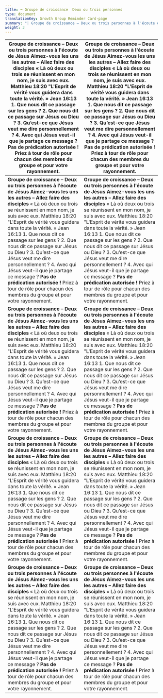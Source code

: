 ```yaml
---
title: ¬ Groupe de croissance  Deux ou trois personnes
type: document
translationKey: Growth Group Reminder Card-page
summary: "| Groupe de croissance – Deux ou trois personnes à l'écoute de Jésus Aimez-vous les uns les autres – Allez faire des disciples « Là où deux ou trois se réunissent en mon nom, je suis avec eux. Matthieu 18:20 'L'Esprit de vérité vous guidera dans toute la vérité. » Jean 16:13 1. Que nous dit ce passage sur les gens ? 2. Que nous dit ce passage sur Jésus ou Dieu ? 3. Qu'est-ce que Jésus veut me dire personnellement ? 4. Avec qui Jésus veut-il que je partage ce message ? Pas de prédication autorisée ! Priez à tour de rôle pour chacun des membres du groupe et pour votre rayonnement. | Groupe de croissance – Deux ou trois personnes à l'écoute de Jésus Aimez-vous les uns les autres – Allez faire des disciples « Là où deux ou trois se réunissent en mon nom, je suis avec eux. Matthieu 18:20 'L'Esprit de vérité vous guidera dans toute la vérité. » Jean 16:13 1. Que nous dit ce passage sur les gens ? 2. Que nous dit ce passage sur Jésus ou Dieu ? 3. Qu'est-ce que Jésus veut me dire personnellement ? 4. Avec qui Jésus veut-il que je partage ce message ? Pas de prédication autorisée ! Priez à tour de rôle pour chacun des membres du groupe et pour votre rayonnement. |"
weight: 3
---
```


| **Groupe de croissance – Deux ou trois personnes à l'écoute de Jésus** **Aimez-vous les uns les autres – Allez faire des disciples** « Là où deux ou trois se réunissent en mon nom, je suis avec eux. Matthieu 18:20 "L'Esprit de vérité vous guidera dans toute la vérité. » Jean 16:13 1. Que nous dit ce passage sur les gens ? 2. Que nous dit ce passage sur Jésus ou Dieu ? 3. Qu’est-ce que Jésus veut me dire personnellement ? 4. Avec qui Jésus veut-il que je partage ce message ? **Pas de prédication autorisée !** Priez à tour de rôle pour chacun des membres du groupe et pour votre rayonnement. | **Groupe de croissance – Deux ou trois personnes à l'écoute de Jésus** **Aimez-vous les uns les autres – Allez faire des disciples** « Là où deux ou trois se réunissent en mon nom, je suis avec eux. Matthieu 18:20 "L'Esprit de vérité vous guidera dans toute la vérité. » Jean 16:13 1. Que nous dit ce passage sur les gens ? 2. Que nous dit ce passage sur Jésus ou Dieu ? 3. Qu’est-ce que Jésus veut me dire personnellement ? 4. Avec qui Jésus veut-il que je partage ce message ? **Pas de prédication autorisée !** Priez à tour de rôle pour chacun des membres du groupe et pour votre rayonnement. |
|--------------------------------------------------------------------------------------------------------------------------------------------------------------------------------------------------------------------------------------------------------------------------------------------------------------------------------------------------------------------------------------------------------------------------------------------------------------------------------------------------------------------------------------------------------------------|--------------------------------------------------------------------------------------------------------------------------------------------------------------------------------------------------------------------------------------------------------------------------------------------------------------------------------------------------------------------------------------------------------------------------------------------------------------------------------------------------------------------------------------------------------------------|
| **Groupe de croissance – Deux ou trois personnes à l'écoute de Jésus** **Aimez-vous les uns les autres – Allez faire des disciples** « Là où deux ou trois se réunissent en mon nom, je suis avec eux. Matthieu 18:20 "L'Esprit de vérité vous guidera dans toute la vérité. » Jean 16:13 1. Que nous dit ce passage sur les gens ? 2. Que nous dit ce passage sur Jésus ou Dieu ? 3. Qu’est-ce que Jésus veut me dire personnellement ? 4. Avec qui Jésus veut-il que je partage ce message ? **Pas de prédication autorisée !** Priez à tour de rôle pour chacun des membres du groupe et pour votre rayonnement. | **Groupe de croissance – Deux ou trois personnes à l'écoute de Jésus** **Aimez-vous les uns les autres – Allez faire des disciples** « Là où deux ou trois se réunissent en mon nom, je suis avec eux. Matthieu 18:20 "L'Esprit de vérité vous guidera dans toute la vérité. » Jean 16:13 1. Que nous dit ce passage sur les gens ? 2. Que nous dit ce passage sur Jésus ou Dieu ? 3. Qu’est-ce que Jésus veut me dire personnellement ? 4. Avec qui Jésus veut-il que je partage ce message ? **Pas de prédication autorisée !** Priez à tour de rôle pour chacun des membres du groupe et pour votre rayonnement. |
| **Groupe de croissance – Deux ou trois personnes à l'écoute de Jésus** **Aimez-vous les uns les autres – Allez faire des disciples** « Là où deux ou trois se réunissent en mon nom, je suis avec eux. Matthieu 18:20 "L'Esprit de vérité vous guidera dans toute la vérité. » Jean 16:13 1. Que nous dit ce passage sur les gens ? 2. Que nous dit ce passage sur Jésus ou Dieu ? 3. Qu’est-ce que Jésus veut me dire personnellement ? 4. Avec qui Jésus veut-il que je partage ce message ? **Pas de prédication autorisée !** Priez à tour de rôle pour chacun des membres du groupe et pour votre rayonnement. | **Groupe de croissance – Deux ou trois personnes à l'écoute de Jésus** **Aimez-vous les uns les autres – Allez faire des disciples** « Là où deux ou trois se réunissent en mon nom, je suis avec eux. Matthieu 18:20 "L'Esprit de vérité vous guidera dans toute la vérité. » Jean 16:13 1. Que nous dit ce passage sur les gens ? 2. Que nous dit ce passage sur Jésus ou Dieu ? 3. Qu’est-ce que Jésus veut me dire personnellement ? 4. Avec qui Jésus veut-il que je partage ce message ? **Pas de prédication autorisée !** Priez à tour de rôle pour chacun des membres du groupe et pour votre rayonnement. |
| **Groupe de croissance – Deux ou trois personnes à l'écoute de Jésus** **Aimez-vous les uns les autres – Allez faire des disciples** « Là où deux ou trois se réunissent en mon nom, je suis avec eux. Matthieu 18:20 "L'Esprit de vérité vous guidera dans toute la vérité. » Jean 16:13 1. Que nous dit ce passage sur les gens ? 2. Que nous dit ce passage sur Jésus ou Dieu ? 3. Qu’est-ce que Jésus veut me dire personnellement ? 4. Avec qui Jésus veut-il que je partage ce message ? **Pas de prédication autorisée !** Priez à tour de rôle pour chacun des membres du groupe et pour votre rayonnement. | **Groupe de croissance – Deux ou trois personnes à l'écoute de Jésus** **Aimez-vous les uns les autres – Allez faire des disciples** « Là où deux ou trois se réunissent en mon nom, je suis avec eux. Matthieu 18:20 "L'Esprit de vérité vous guidera dans toute la vérité. » Jean 16:13 1. Que nous dit ce passage sur les gens ? 2. Que nous dit ce passage sur Jésus ou Dieu ? 3. Qu’est-ce que Jésus veut me dire personnellement ? 4. Avec qui Jésus veut-il que je partage ce message ? **Pas de prédication autorisée !** Priez à tour de rôle pour chacun des membres du groupe et pour votre rayonnement. |
| **Groupe de croissance – Deux ou trois personnes à l'écoute de Jésus** **Aimez-vous les uns les autres – Allez faire des disciples** « Là où deux ou trois se réunissent en mon nom, je suis avec eux. Matthieu 18:20 "L'Esprit de vérité vous guidera dans toute la vérité. » Jean 16:13 1. Que nous dit ce passage sur les gens ? 2. Que nous dit ce passage sur Jésus ou Dieu ? 3. Qu’est-ce que Jésus veut me dire personnellement ? 4. Avec qui Jésus veut-il que je partage ce message ? **Pas de prédication autorisée !** Priez à tour de rôle pour chacun des membres du groupe et pour votre rayonnement. | **Groupe de croissance – Deux ou trois personnes à l'écoute de Jésus** **Aimez-vous les uns les autres – Allez faire des disciples** « Là où deux ou trois se réunissent en mon nom, je suis avec eux. Matthieu 18:20 "L'Esprit de vérité vous guidera dans toute la vérité. » Jean 16:13 1. Que nous dit ce passage sur les gens ? 2. Que nous dit ce passage sur Jésus ou Dieu ? 3. Qu’est-ce que Jésus veut me dire personnellement ? 4. Avec qui Jésus veut-il que je partage ce message ? **Pas de prédication autorisée !** Priez à tour de rôle pour chacun des membres du groupe et pour votre rayonnement. |
